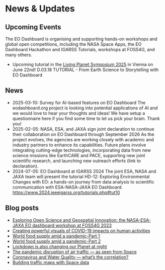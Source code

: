 # News & Updates

## Upcoming Events

The EO Dashboard is organising and supporting hands-on workshops and global open competitions, including the NASA Space Apps, the EO Dashboard Hackathon and IGARSS Tutorials, workshops at FOSS4G, and many others.

* Upcoming tutorial in the [Living Planet Symposium 2025](https://lps25.esa.int/) in Vienna on June 22nd!
  D.03.18 TUTORIAL - From Earth Science to Storytelling with EO Dashboard

## News

* 2025-03-10: Survey for AI-based features on EO Dashboard
The eodashboard.org project is looking into potential applications of AI and we would love to hear your thoughts and ideas! We have setup a questionnaire here if you find some time to let us pick your brain. Thank you!
* 2025-02-05: NASA, ESA, and JAXA sign joint declaration to continue their collaboration on EO Dashboard through September 2026
As the project evolves, the agencies are working closely with academic and industry partners to enhance its capabilities. Future plans involve integrating cutting-edge technologies, incorporating data from new science missions like EarthCARE and PACE, supporting new joint scientific research, and launching new outreach efforts (link to declaration).
* 2024-07-05: EO Dashboard at IGARSS 2024
The joint ESA, NASA and JAXA team will present the tutorial HD-12: Exploring Environmental Changes with EO: a hands-on journey from data analysis to scientific communication with ESA-NASA-JAXA EO Dashboard. https://www.2024.ieeeigarss.org/tutorials.php#tut10


## Blog posts

* [Exploring Open Science and Geospatial Innovation: the NASA-ESA-JAXA EO dashboard workshop at FOSS4G 2023](https://eo4society.esa.int/2023/07/03/exploring-open-science-and-geospatial-innovation-the-nasa-esa-jaxa-eo-dashboard-workshop-at-foss4g-2023/)
* [Creating powerful visuals of COVID-19 impacts on human activities](https://medium.com/euro-data-cube/creating-powerful-visuals-of-covid-19-impacts-on-human-activities-8879fa75121d)
* [World food supply amid a pandemic-Part 1](https://medium.com/euro-data-cube/world-food-supply-amid-a-pandemic-3940ef855f07)
* [World food supply amid a pandemic-Part 2](https://medium.com/euro-data-cube/world-food-supply-amid-a-pandemic-87215c8edbdc)
* [Lockdown is also changing our Planet at night](https://medium.com/euro-data-cube/lockdown-is-also-changing-our-planet-at-night-520deffec252)
* [The pandemic disruption of air traffic — as seen from Space](https://medium.com/euro-data-cube/the-pandemic-disruption-of-air-traffic-as-seen-from-space-6dad64201b9a)
* [Coronavirus and Water Quality — what’s the correlation?](https://medium.com/euro-data-cube/coronavirus-and-water-quality-whats-the-correlation-bf727d343e61)
* [Building traffic maps with Space data](https://medium.com/euro-data-cube/building-traffic-maps-with-space-data-%EF%B8%8F-fd894a847792)

